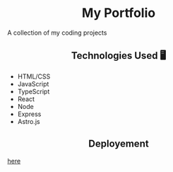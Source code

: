 # <center>  My Portfolio </center>

A collection of my coding projects

## <center> Technologies Used 🖥️</center>
- HTML/CSS
- JavaScript
- TypeScript
- React
- Node
- Express
- Astro.js

## <center> Deployement </center>
[here](https://thelonious.onrender.com)
